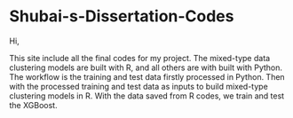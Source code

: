 # Shubai-s-Dissertation-Codes

Hi,

This site include all the final codes for my project. The mixed-type data clustering models are built with R, and all others are with built with Python. The workflow is the training and test data firstly processed in Python. Then with the processed training and test data as inputs to build mixed-type clustering models in R. With the data saved from R codes, we train and test the XGBoost.
